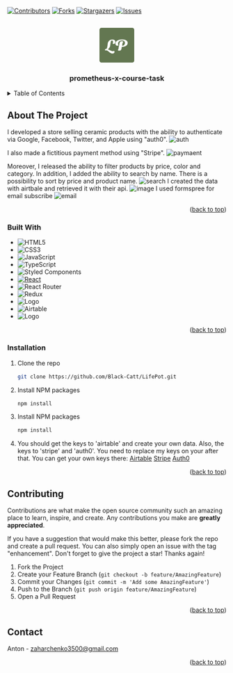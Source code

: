 <!-- Improved compatibility of back to top link: See: https://github.com/Black-Catt/prometheus-x-course-task/ -->
<a name="readme-top"></a>





[![Contributors][contributors-shield]][contributors-url]
[![Forks][forks-shield]][forks-url]
[![Stargazers][stars-shield]][stars-url]
[![Issues][issues-shield]][issues-url]



<!-- PROJECT LOGO -->
<br />
<div align="center">
  <a href="https://github.com/Black-Catt/LifePot">
    <img src="public/android-chrome-512x512.png" alt="Logo" width="80" height="80">
  </a>

  <h3 align="center">prometheus-x-course-task</h3>

 
</div>




<!-- TABLE OF CONTENTS -->
<details>
  <summary>Table of Contents</summary>
  <ul>
    <li>
      <a href="#about-the-project">About The Project</a>
      <ul>
        <li><a href="#built-with">Built With</a></li>
      </ul>
    </li>
    <li>
      <ul>
        <li><a href="#installation">Installation</a></li>
      </ul>
    </li>
    <li><a href="#contributing">Contributing</a></li>
    <li><a href="#contact">Contact</a></li>
  </ul>
</details>



<!-- ABOUT THE PROJECT -->
## About The Project



I developed a store selling ceramic products with the ability to authenticate via Google, Facebook, Twitter, and Apple using "auth0".
![auth](https://user-images.githubusercontent.com/106864247/228381334-c3c41862-425a-4394-80dc-f54d440d4387.gif)


I also made a fictitious payment method using "Stripe".
![paymaent](https://user-images.githubusercontent.com/106864247/228383794-1a03069d-5a20-4587-b8fd-4562facd41f4.gif)

Moreover, I released the ability to filter products by price, color and category. In addition, I added the ability to search by name. There is a possibility to sort by price and product name.
![search](https://user-images.githubusercontent.com/106864247/228478714-4938f4c2-dfed-4a0c-b1b5-4b224c36f991.gif)
I created the data with airtbale and retrieved it with their api.
![image](https://user-images.githubusercontent.com/106864247/228487188-5e4da29d-b6bb-406a-b477-5e8abe0e0ce8.png)
I used formspree for email subscribe
![email](https://user-images.githubusercontent.com/106864247/228508803-4496b5ef-b9e4-45d0-aeb3-d5ec85a3d192.gif)




<p align="right">(<a href="#readme-top">back to top</a>)</p>



### Built With


* ![HTML5](https://img.shields.io/badge/html5-%23E34F26.svg?style=for-the-badge&logo=html5&logoColor=white)
* ![CSS3](https://img.shields.io/badge/css3-%231572B6.svg?style=for-the-badge&logo=css3&logoColor=white)
* ![JavaScript](https://img.shields.io/badge/javascript-%23323330.svg?style=for-the-badge&logo=javascript&logoColor=%23F7DF1E)
* ![TypeScript](https://img.shields.io/badge/typescript-%23007ACC.svg?style=for-the-badge&logo=typescript&logoColor=white)
* ![Styled Components](https://img.shields.io/badge/styled--components-DB7093?style=for-the-badge&logo=styled-components&logoColor=white)
* [![React][React.js]][React-url]
* ![React Router](https://img.shields.io/badge/React_Router-CA4245?style=for-the-badge&logo=react-router&logoColor=white)
* ![Redux](https://img.shields.io/badge/redux-%23593d88.svg?style=for-the-badge&logo=redux&logoColor=white)
* <img src="https://user-images.githubusercontent.com/106864247/233804211-a71bcce3-61f2-49cb-828c-f68a0c682bd2.png" alt="Logo" width="110" height="28" background="white">
* ![Airtable](https://img.shields.io/badge/Airtable-18BFFF?style=for-the-badge&logo=Airtable&logoColor=white)
* <img src="https://img.shields.io/badge/Stripe-626CD9?style=for-the-badge&logo=Stripe&logoColor=white" alt="Logo" width="80" height="28">




<p align="right">(<a href="#readme-top">back to top</a>)</p>




### Installation

1. Clone the repo
   ```sh
   git clone https://github.com/Black-Catt/LifePot.git
   ```
2. Install NPM packages
   ```sh
   npm install
   ```
3. Install NPM packages
   ```sh
   npm install
   ```
4. You should get the keys to 'airtable' and create your own data. Also, the keys to 'stripe' and 'auth0'. You need to replace my keys on your after that.
You can get your own keys there:
 <a href="https://www.airtable.com/guides/scale/using-airtable-api">Airtable</a>
 <a href="https://stripe.com/docs/keys">Stripe</a>
 <a href="https://auth0.com/docs/api/authentication">Auth0</a>

<p align="right">(<a href="#readme-top">back to top</a>)</p>


<!-- CONTRIBUTING -->
## Contributing

Contributions are what make the open source community such an amazing place to learn, inspire, and create. Any contributions you make are **greatly appreciated**.

If you have a suggestion that would make this better, please fork the repo and create a pull request. You can also simply open an issue with the tag "enhancement".
Don't forget to give the project a star! Thanks again!

1. Fork the Project
2. Create your Feature Branch (`git checkout -b feature/AmazingFeature`)
3. Commit your Changes (`git commit -m 'Add some AmazingFeature'`)
4. Push to the Branch (`git push origin feature/AmazingFeature`)
5. Open a Pull Request

<p align="right">(<a href="#readme-top">back to top</a>)</p>



<!-- CONTACT -->
## Contact

Anton - zaharchenko3500@gmail.com


<p align="right">(<a href="#readme-top">back to top</a>)</p>


<!-- MARKDOWN LINKS & IMAGES -->
<!-- https://www.markdownguide.org/basic-syntax/#reference-style-links -->
[contributors-shield]: https://img.shields.io/github/contributors/Black-Catt/LifePot.svg?style=for-the-badge
[contributors-url]: https://github.com/Black-Catt/LifePot/graphs/contributors
[forks-shield]: https://img.shields.io/github/forks/Black-Catt/LifePot.svg?style=for-the-badge
[forks-url]: https://github.com/Black-Catt/LifePot/network/members
[stars-shield]: https://img.shields.io/github/stars/Black-Catt/LifePot.svg?style=for-the-badge
[stars-url]: https://github.com/Black-Catt/LifePot/stargazers
[issues-shield]: https://img.shields.io/github/issues/Black-Catt/LifePot.svg?style=for-the-badge
[issues-url]: https://github.com/Black-Catt/LifePot/issues
[product-screenshot]: images/screenshot.png
[React.js]: https://img.shields.io/badge/React-20232A?style=for-the-badge&logo=react&logoColor=61DAFB
[React-url]: https://reactjs.org/
